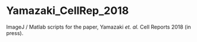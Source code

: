 # Yamazaki_CellRep_2018
ImageJ / Matlab scripts for the paper, Yamazaki *et. al.* Cell Reports 2018 (in press).
